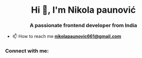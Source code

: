 <h1 align="center">Hi 👋, I'm Nikola paunović</h1>
<h3 align="center">A passionate frontend developer from India</h3>

- 📫 How to reach me **nikolapaunovic661@gmail.com**

<h3 align="left">Connect with me:</h3>
<p align="left">
</p>

